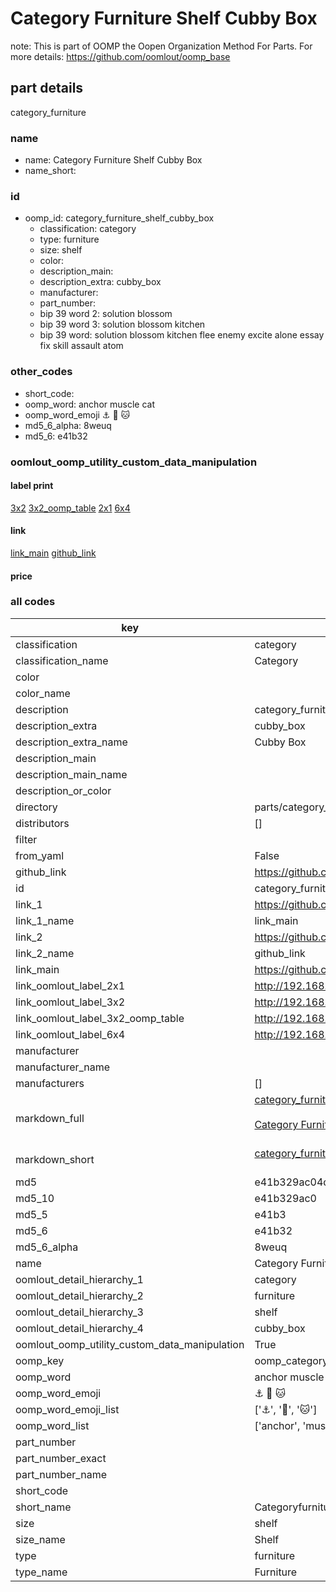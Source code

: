 # Category Furniture Shelf Cubby Box  

note: This is part of OOMP the Oopen Organization Method For Parts. For more details: https://github.com/oomlout/oomp_base

##  part details



category_furniture

### name
* name: Category Furniture Shelf Cubby Box
* name_short: 
### id
* oomp_id: category_furniture_shelf_cubby_box
  * classification: category
  * type: furniture
  * size: shelf
  * color: 
  * description_main: 
  * description_extra: cubby_box
  * manufacturer: 
  * part_number: 
  * bip 39 word 2: solution blossom
  * bip 39 word 3: solution blossom kitchen
  * bip 39 word: solution blossom kitchen flee enemy excite alone essay fix skill assault atom

### other_codes
* short_code: 
* oomp_word: anchor muscle cat
* oomp_word_emoji :anchor: :muscle: :cat:
* md5_6_alpha: 8weuq
* md5_6: e41b32






### oomlout_oomp_utility_custom_data_manipulation
#### label print
[3x2](http://192.168.1.245:1112/?label=oomp%208weuq)
[3x2_oomp_table](http://192.168.1.107:1112/?label=oomp%208weuq)
[2x1](http://192.168.1.242:1112/?label=oomp%208weuq)
[6x4](http://192.168.1.55:1112/?label=oomp%208weuq)    

#### link

[link_main](https://github.com/oomlout/oomlout_oomp_current_version_messy/tree/main/parts/category_furniture_shelf_cubby_box) [github_link](https://github.com/oomlout/oomlout_oomp_part_src/tree/main/parts/category_furniture_shelf_cubby_box)                             

#### price







### all codes 
| key | value |  
| --- | --- |  
| classification | category |  
| classification_name | Category |  
| color |  |  
| color_name |  |  
| description | category_furniture |  
| description_extra | cubby_box |  
| description_extra_name | Cubby Box |  
| description_main |  |  
| description_main_name |  |  
| description_or_color |   |  
| directory | parts/category_furniture_shelf_cubby_box |  
| distributors | [] |  
| filter |  |  
| from_yaml | False |  
| github_link | https://github.com/oomlout/oomlout_oomp_part_src/tree/main/parts/category_furniture_shelf_cubby_box |  
| id | category_furniture_shelf_cubby_box |  
| link_1 | https://github.com/oomlout/oomlout_oomp_current_version_messy/tree/main/parts/category_furniture_shelf_cubby_box |  
| link_1_name | link_main |  
| link_2 | https://github.com/oomlout/oomlout_oomp_part_src/tree/main/parts/category_furniture_shelf_cubby_box |  
| link_2_name | github_link |  
| link_main | https://github.com/oomlout/oomlout_oomp_current_version_messy/tree/main/parts/category_furniture_shelf_cubby_box |  
| link_oomlout_label_2x1 | http://192.168.1.242:1112/?label=oomp%208weuq |  
| link_oomlout_label_3x2 | http://192.168.1.245:1112/?label=oomp%208weuq |  
| link_oomlout_label_3x2_oomp_table | http://192.168.1.107:1112/?label=oomp%208weuq |  
| link_oomlout_label_6x4 | http://192.168.1.55:1112/?label=oomp%208weuq |  
| manufacturer |  |  
| manufacturer_name |  |  
| manufacturers | [] |  
| markdown_full | [category_furniture_shelf_cubby_box](https://github.com/oomlout/oomlout_oomp_current_version_messy/tree/main/parts/category_furniture_shelf_cubby_box)<br>[](https://github.com/oomlout/oomlout_oomp_current_version_messy/tree/main/parts/category_furniture_shelf_cubby_box)<br>[Category Furniture Shelf Cubby Box](https://github.com/oomlout/oomlout_oomp_current_version_messy/tree/main/parts/category_furniture_shelf_cubby_box)<br><br> |  
| markdown_short | [category_furniture_shelf_cubby_box](https://github.com/oomlout/oomlout_oomp_current_version_messy/tree/main/parts/category_furniture_shelf_cubby_box)<br><br> |  
| md5 | e41b329ac04d20dd3b24f58cf6060676 |  
| md5_10 | e41b329ac0 |  
| md5_5 | e41b3 |  
| md5_6 | e41b32 |  
| md5_6_alpha | 8weuq |  
| name | Category Furniture Shelf Cubby Box |  
| oomlout_detail_hierarchy_1 | category |  
| oomlout_detail_hierarchy_2 | furniture |  
| oomlout_detail_hierarchy_3 | shelf |  
| oomlout_detail_hierarchy_4 | cubby_box |  
| oomlout_oomp_utility_custom_data_manipulation | True |  
| oomp_key | oomp_category_furniture_shelf_cubby_box |  
| oomp_word | anchor muscle cat |  
| oomp_word_emoji | :anchor: :muscle: :cat: |  
| oomp_word_emoji_list | [':anchor:', ':muscle:', ':cat:'] |  
| oomp_word_list | ['anchor', 'muscle', 'cat'] |  
| part_number |  |  
| part_number_exact |  |  
| part_number_name |  |  
| short_code |  |  
| short_name | Categoryfurniture |  
| size | shelf |  
| size_name | Shelf |  
| type | furniture |  
| type_name | Furniture |  
